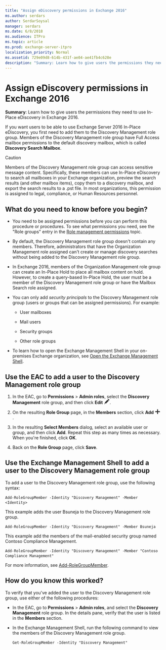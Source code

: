 ```yaml
---
title: "Assign eDiscovery permissions in Exchange 2016"
ms.author: serdars
author: SerdarSoysal
manager: serdars
ms.date: 6/8/2018
ms.audience: ITPro
ms.topic: article
ms.prod: exchange-server-itpro
localization_priority: Normal
ms.assetid: 729e09d8-614b-431f-ae04-ae41fb4c628e
description: "Summary: Learn how to give users the permissions they need to use In-Place eDiscovery in Exchange 2016."
---
```


# Assign eDiscovery permissions in Exchange 2016

 **Summary**: Learn how to give users the permissions they need to use In-Place eDiscovery in Exchange 2016.
  
If you want users to be able to use Exchange Server 2016 In-Place eDiscovery, you first need to add them to the Discovery Management role group. Members of the Discovery Management role group have Full Access mailbox permissions to the default discovery mailbox, which is called **Discovery Search Mailbox**.
  
> [!CAUTION]
> Members of the Discovery Management role group can access sensitive message content. Specifically, these members can use In-Place eDiscovery to search all mailboxes in your Exchange organization, preview the search results (and other mailbox items), copy them to a discovery mailbox, and export the search results to a .pst file. In most organizations, this permission is assigned to legal, compliance, or Human Resources personnel.
  
## What do you need to know before you begin?

- You need to be assigned permissions before you can perform this procedure or procedures. To see what permissions you need, see the "Role groups" entry in the [Role management permissions](../../permissions/feature-permissions/rbac-permissions.md) topic.
    
- By default, the Discovery Management role group doesn't contain any members. Therefore, administrators that have the Organization Management role assigned can't create or manage discovery searches without being added to the Discovery Management role group.
    
- In Exchange 2016, members of the Organization Management role group can create an In-Place Hold to place all mailbox content on hold. However, to create a query-based In-Place Hold, the user must be a member of the Discovery Management role group or have the Mailbox Search role assigned.
    
- You can only add *security principals* to the Discovery Management role group (users or groups that can be assigned permissions). For example: 
    
  - User mailboxes
    
  - Mail users
    
  - Security groups
    
  - Other role groups
    
- To learn how to open the Exchange Management Shell in your on-premises Exchange organization, see [Open the Exchange Management Shell](https://docs.microsoft.com/powershell/exchange/exchange-server/open-the-exchange-management-shell).
    
## Use the EAC to add a user to the Discovery Management role group

1. In the EAC, go to **Permissions** \> **Admin roles**, select the **Discovery Management** role group, and then click **Edit** ![Edit icon](../../media/ITPro_EAC_EditIcon.png).
    
2. On the resulting **Role Group** page, in the **Members** section, click **Add** ![Add icon](../../media/ITPro_EAC_AddIcon.png).
    
3. In the resulting **Select Members** dialog, select an available user or group, and then click **Add**. Repeat this step as many times as necessary. When you're finished, click **OK**.
    
4. Back on the **Role Group** page, click **Save**.
    
## Use the Exchange Management Shell to add a user to the Discovery Management role group

To add a user to the Discovery Management role group, use the following syntax:
  
```
Add-RoleGroupMember -Identity "Discovery Management" -Member <Identity>
```

This example adds the user Bsuneja to the Discovery Management role group.
  
```
Add-RoleGroupMember -Identity "Discovery Management" -Member Bsuneja
```

This example add the members of the mail-enabled security group named Contoso Compliance Management.
  
```
Add-RoleGroupMember -Identity "Discovery Management" -Member "Contoso Compliance Management"
```

For more information, see [Add-RoleGroupMember](http://technet.microsoft.com/library/ed53e269-a855-4066-88a7-1ba36086bd72.aspx).
  
## How do you know this worked?

To verify that you've added the user to the Discovery Management role group, use either of the following procedures:
  
- In the EAC, go to **Permissions** \> **Admin roles**, and select the **Discovery Management** role group. In the details pane, verify that the user is listed in the **Members** section.
    
- In the Exchange Management Shell, run the following command to view the members of the Discovery Management role group.
    
  ```
  Get-RoleGroupMember -Identity "Discovery Management"
  ```


